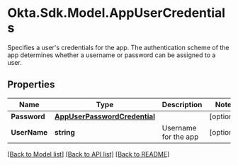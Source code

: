 # Okta.Sdk.Model.AppUserCredentials
Specifies a user's credentials for the app. The authentication scheme of the app determines whether a username or password can be assigned to a user.

## Properties

Name | Type | Description | Notes
------------ | ------------- | ------------- | -------------
**Password** | [**AppUserPasswordCredential**](AppUserPasswordCredential.md) |  | [optional] 
**UserName** | **string** | Username for the app | [optional] 

[[Back to Model list]](../README.md#documentation-for-models) [[Back to API list]](../README.md#documentation-for-api-endpoints) [[Back to README]](../README.md)


